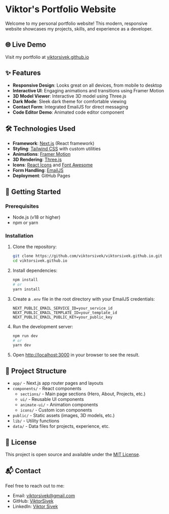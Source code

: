 # Viktor's Portfolio Website

Welcome to my personal portfolio website! This modern, responsive website showcases my projects, skills, and experience as a developer.

## 🌐 Live Demo

Visit my portfolio at [viktorsivek.github.io](https://viktorsivek.github.io)

## ✨ Features

- **Responsive Design**: Looks great on all devices, from mobile to desktop
- **Interactive UI**: Engaging animations and transitions using Framer Motion
- **3D Model Viewer**: Interactive 3D model using Three.js
- **Dark Mode**: Sleek dark theme for comfortable viewing
- **Contact Form**: Integrated EmailJS for direct messaging
- **Code Editor Demo**: Animated code editor component

## 🛠️ Technologies Used

- **Framework**: [Next.js](https://nextjs.org/) (React framework)
- **Styling**: [Tailwind CSS](https://tailwindcss.com/) with custom utilities
- **Animations**: [Framer Motion](https://www.framer.com/motion/)
- **3D Rendering**: [Three.js](https://threejs.org/)
- **Icons**: [React Icons](https://react-icons.github.io/react-icons/) and [Font Awesome](https://fontawesome.com/)
- **Form Handling**: [EmailJS](https://www.emailjs.com/)
- **Deployment**: GitHub Pages

## 🚀 Getting Started

### Prerequisites

- Node.js (v18 or higher)
- npm or yarn

### Installation

1. Clone the repository:

   ```bash
   git clone https://github.com/viktorsivek/viktorsivek.github.io.git
   cd viktorsivek.github.io
   ```

2. Install dependencies:

   ```bash
   npm install
   # or
   yarn install
   ```

3. Create a `.env` file in the root directory with your EmailJS credentials:

   ```
   NEXT_PUBLIC_EMAIL_SERVICE_ID=your_service_id
   NEXT_PUBLIC_EMAIL_TEMPLATE_ID=your_template_id
   NEXT_PUBLIC_EMAIL_PUBLIC_KEY=your_public_key
   ```

4. Run the development server:

   ```bash
   npm run dev
   # or
   yarn dev
   ```

5. Open [http://localhost:3000](http://localhost:3000) in your browser to see the result.

## 📁 Project Structure

- `app/` - Next.js app router pages and layouts
- `components/` - React components
  - `sections/` - Main page sections (Hero, About, Projects, etc.)
  - `ui/` - Reusable UI components
  - `animate-ui/` - Animation components
  - `icons/` - Custom icon components
- `public/` - Static assets (images, 3D models, etc.)
- `lib/` - Utility functions
- `data/` - Data files for projects, experience, etc.

## 📝 License

This project is open source and available under the [MIT License](LICENSE).

## 📬 Contact

Feel free to reach out to me:

- Email: viktorsivek@gmail.com
- GitHub: [ViktorSivek](https://github.com/ViktorSivek)
- LinkedIn: [Viktor Sivek](https://www.linkedin.com/in/viktor-sivek/)
